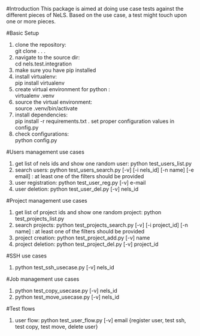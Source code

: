 #Introduction
This package is aimed at doing use case tests against the different pieces of NeLS. Based on the use case, a test might touch upon one or more pieces.

#Basic Setup
1. clone the repository:<br/>
git clone . . .
2. navigate to the source dir:<br/>
cd nels.test.integration
3. make sure you have pip installed 
4. install virtualenv: <br/>
pip install virtualenv
5. create virtual environment for python :<br/> 
virtualenv .venv
6. source the virtual environment:<br/> 
source .venv/bin/activate
7. install dependencies:<br/> 
pip install -r requirements.txt
. set proper configuration values in config.py
7. check configurations:<br/>
python config.py

#Users management use cases 
1. get list of nels ids and show one random user: python test_users_list.py
2. search users: python test_users_search.py [-v] [-i nels_id] [-n name] [-e email]  : at least one of the filters should be provided
3. user registration: python test_user_reg.py [-v] e-mail
4. user deletion: python test_user_del.py [-v] nels_id


#Project management use cases
1. get list of project ids and show one random project: python test_projects_list.py
2. search projects: python test_projects_search.py [-v] [-i project_id] [-n name] : at least one of the filters should be provided
3. project creation: python test_project_add.py [-v] name
4. project deletion: python test_project_del.py [-v] project_id

#SSH use cases
1. python test_ssh_usecase.py [-v] nels_id

#Job management use cases
1. python test_copy_usecase.py [-v] nels_id
2. python test_move_usecase.py [-v] nels_id

#Test flows
1. user flow: python test_user_flow.py [-v] email  {register user, test ssh, test copy, test move, delete user}